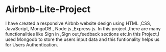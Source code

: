 # Airbnb-Lite-Project
I have created a responsive Airbnb website design using HTML ,CSS, JavaScript, MongoDB , Node.js ,Express.js.  In this project ,there are many functionalities like Sign in ,Sign out,feedback sections etc.In this Project,I used Mongodb to store the users input data and this funtionality helps us for Users Authentication.
